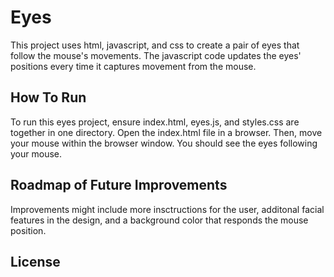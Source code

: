 # Eyes
This project uses html, javascript, and css to create a pair of eyes that follow the mouse's movements.  The javascript code updates the eyes' positions every time it captures movement from the mouse.
## How To Run
To run this eyes project, ensure index.html, eyes.js, and styles.css are together in one directory.  Open the index.html file in a browser.  Then, move your mouse within the browser window.  You should see the eyes following your mouse.
## Roadmap of Future Improvements
Improvements might include more insctructions for the user, additonal facial features in the design, and a background color that responds the mouse position.
## License
